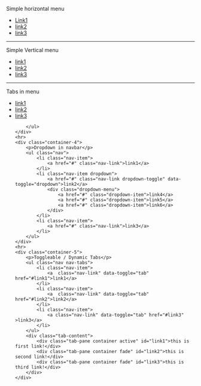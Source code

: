 <!DOCTYPE html>
<html lang="en">
<head>
	<meta charset="UTF-8">
	<meta name="viewport" content="width=device-width, initial-scale=1.0">
	<link rel="stylesheet" href="https://maxcdn.bootstrapcdn.com/bootstrap/4.5.2/css/bootstrap.min.css">
    <script src="https://ajax.googleapis.com/ajax/libs/jquery/3.5.1/jquery.min.js"></script>
    <script src="https://cdnjs.cloudflare.com/ajax/libs/popper.js/1.16.0/umd/popper.min.js"></script>
    <script src="https://maxcdn.bootstrapcdn.com/bootstrap/4.5.2/js/bootstrap.min.js"></script>
	<title>navigation in Bootstrap</title>
</head>
<body>
	<div class="container">
		<p>Simple horizontal menu</p>
		<ul class="nav">
			<li class="nav-item">
				<a href="#" class="nav-link">Link1</a>
			</li>
			<li class="nav-item">
				<a href="#" class="nav-link">link2</a>
			</li>
			<li class="nav-item">
				<a href="#" class="nav-link">link3</a>
			</li>
		</ul>
	</div>
	<hr>
	<div class="container-2">
		<p>Simple Vertical menu</p>
		<ul class="nav flex-column">
			<li class="nav-item">
				<a href="#" class="nav-link">link1</a>
			</li>
			<li class="nav-item">
				<a href="#" class="nav-link">link2</a>
			</li>
			<li class="nav-item">
				<a href="#" class="nav-link">link3</a>
			</li>
		</ul>
	</div>
	<hr>
	<div class="container-3">
		<p>Tabs in menu</p>
        <ul class="nav nav-tabs">
        	<li class="nav-item">
        		<a href="#" class="nav-link">link1</a>
        	</li>
        	<li class="nav-item">
        		<a href="#" class="nav-link">link2</a>
        	</li>
        	<li class="nav-item">
        		<a href="#" class="nav-link">link3</a>
        	</li>
        	
        </ul>
	</div>
	<hr>
	<div class="container-4">
		<p>Dropdown in navbar</p>
		<ul class="nav">
			<li class="nav-item">
				<a href="#" class="nav-link">link1</a>
			</li>
			<li class="nav-item dropdown">
				<a href="#" class="nav-link dropdown-toggle" data-toggle="dropdown">link2</a>
				<div class="dropdown-menu">
					<a href="#" class="dropdown-item">link4</a>
					<a href="#" class="dropdown-item">link5</a>
					<a href="#" class="dropdown-item">link6</a>
				</div>
			</li>
            <li class="nav-item">
				<a href="#" class="nav-link">link3</a>
			</li>
		</ul>	
	</div>
	<hr>
	<div class="container-5">
		<p>Toggleable / Dynamic Tabs</p>
		<ul class="nav nav-tabs">
			<li class="nav-item">
				<a  class="nav-link" data-toggle="tab" href="#link1">link1</a>
			</li>
			<li class="nav-item">
				<a  class="nav-link" data-toggle="tab" href="#link2">link2</a>
			</li>
			<li class="nav-item">
				<a class="nav-link" data-toggle="tab" href="#link3" >link3</a>
			</li>
		</ul>
		<div class="tab-content">
			<div class="tab-pane container active" id="link1">this is first link!</div>
			<div class="tab-pane container fade" id="link2">this is second link!</div>
			<div class="tab-pane container fade" id="link3">this is third link!</div>
		</div>
	</div>
	
</body>
</html>
